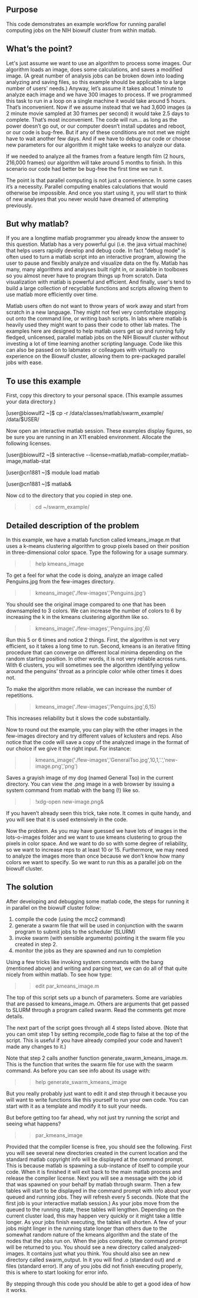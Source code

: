 Purpose
-------
This code demonstrates an example workflow for running parallel computing jobs on the NIH biowulf cluster from within matlab.  


What’s the point?
-----------------
Let's just assume we want to use an algorithm to process some images.  Our algorithm loads an image, does some calculations, and saves a modified image.  (A great number of analysis jobs can be broken down into loading analyzing and saving files, so this example should be applicable to a large number of users' needs.)  Anyway, let’s assume it takes about 1 minute to analyze each image and we have 300 images to process.  If we programmed this task to run in a loop on a single machine it would take around 5 hours.  That’s inconvenient.  Now if we assume instead that we had 3,600 images (a 2 minute movie sampled at 30 frames per second) it would take 2.5 days to complete.  That’s most inconvenient.  The code will run… as long as the power doesn’t go out, or our computer doesn’t install updates and reboot, or our code is bug-free.  But if any of these conditions are not met we might have to wait another few days.  And if we have to debug our code or choose new parameters for our algorithm it might take weeks to analyze our data.  

If we needed to analyze all the frames from a feature length film (2 hours, 216,000 frames) our algorithm will take around 5 months to finish.  In this scenario our code had better be bug-free the first time we run it.  

The point is that parallel computing is not just a convenience.  In some cases it’s a necessity.  Parallel computing enables calculations that would otherwise be impossible.  And once you start using it, you will start to think of new analyses that you never would have dreamed of attempting previously.  


But why matlab?
---------------
If you are a longtime matlab programmer you already know the answer to this question.  Matlab has a very powerful gui (i.e. the java virtual machine) that helps users rapidly develop and debug code.  In fact "debug mode" is often used to turn a matlab script into an interactive program, allowing the user to pause and flexibly analyze and visualize data on the fly.  Matlab has many, many algorithms and analyses built right in, or available in toolboxes so you almost never have to program things up from scratch.  Data visualization with matlab is powerful and efficient.  And finally, user's tend to build a large collection of recyclable functions and scripts allowing them to use matlab more efficiently over time.  

Matlab users often do not want to throw years of work away and start from scratch in a new language.  They might not feel very comfortable stepping out onto the command line, or writing bash scripts.  In labs where matlab is heavily used they might want to pass their code to other lab mates.  The examples here are designed to help matlab users get up and running fully fledged, unlicensed, parallel matlab jobs on the NIH Biowulf cluster without investing a lot of time learning another scripting language.  Code like this can also be passed on to labmates or colleagues with virtually no experience on the Biowulf cluster, allowing them to pre-packaged parallel jobs with ease.  


To use this example
-------------------
First, copy this directory to your personal space.  (This example assumes your data directory.)

[user@biowulf2 ~]$ cp -r /data/classes/matlab/swarm_example/ /data/$USER/

Now open an interactive matlab session.  These examples display figures, so be sure you are running in an X11 enabled environment.  Allocate the following licenses.

[user@biowulf2 ~]$ sinteractive --license=matlab,matlab-compiler,matlab-image,matlab-stat

[user@cn1881 ~]$ module load matlab

[user@cn1881 ~]$ matlab&

Now cd to the directory that you copied in step one.

>> cd ~/swarm_example/ 


Detailed description of the problem
-----------------------------------
In this example, we have a matlab function called kmeans_image.m that uses a k-means clustering algorithm to group pixels based on their position in three-dimensional color space.  Type the following for a usage summary.  

>> help kmeans_image

To get a feel for what the code is doing, analyze an image called Penguins.jpg from the few-images directory.

>> kmeans_image('./few-images','Penguins.jpg')

You should see the original image compared to one that has been downsampled to 3 colors.  We can increase the number of colors to 6 by increasing the k in the kmeans clustering algorithm like so.

>> kmeans_image('./few-images','Penguins.jpg',6)

Run this 5 or 6 times and notice 2 things.  First, the algorithm is not very efficient, so it takes a long time to run.  Second, kmeans is an iterative fitting procedure that can converge on different local minima depending on the random starting position.  In other words, it is not very reliable across runs.  With 6 clusters, you will sometimes see the algorithm identifying yellow around the penguins’ throat as a principle color while other times it does not.  

To make the algorithm more reliable, we can increase the number of repetitions.

>>  kmeans_image('./few-images','Penguins.jpg',6,15) 

This increases reliability but it slows the code substantially.  

Now to round out the example, you can play with the other images in the few-images directory and try different values of kclusters and reps.  Also notice that the code will save a copy of the analyzed image in the format of our choice if we give it the right input.  For instance:

>> kmeans_image('./few-images','GeneralTso.jpg',10,1,'.','new-image.png','png')

Saves a grayish image of my dog (named General Tso) in the current directory.  You can view the .png image in a web browser by issuing a system command from matlab with the bang (!) like so.

>> !xdg-open new-image.png&

If you haven’t already seen this trick, take note.  It comes in quite handy, 
and you will see that it is used extensively in the code.

Now the problem.  As you may have guessed we have lots of images in the lots-o-images folder and we want to use kmeans clustering to group the pixels in color space.  And we want to do so with some degree of reliability, so we want to increase reps to at least 10 or 15.  Furthermore, we may need to analyze the images more than once because we don’t know how many colors we want to specify.  So we want to run this as a parallel job on the biowulf cluster.  


The solution
------------
After developing and debugging some matlab code, the steps for running it in parallel on the biowulf cluster follow:
1) compile the code (using the mcc2 command)
2) generate a swarm file that will be used in conjunction with the swarm program to submit jobs to the scheduler (SLURM)
3) invoke swarm (with sensible arguments) pointing it the swarm file you created in step 2.
4) monitor the jobs as they are spawned and run to completion

Using a few tricks like invoking system commands with the bang (mentioned above) and writing and parsing text, we can do all of that quite nicely from within matlab.  To see how type:

>> edit par_kmeans_image.m

The top of this script sets up a bunch of parameters.  Some are variables that are passed to kmeans_image.m.  Others are arguments that get passed to SLURM through a program called swarm.  Read the comments get more details.

The next part of the script goes through all 4 steps listed above.  (Note that you can omit step 1 by setting recompile_code flag to false at the top of the script.  This is useful if you have already compiled your code and haven’t made any changes to it.)

Note that step 2 calls another function generate_swarm_kmeans_image.m.  This is the function that writes the swarm file for use with the swarm command.  As before you can see info about its usage with:

>> help generate_swarm_kmeans_image

But you really probably just want to edit it and step through it because you will want to write functions like this yourself to run your own code.  You can start with it as a template and modify it to suit your needs.

But before getting too far ahead, why not just try running the script and seeing what happens?

>> par_kmeans_image

Provided that the compiler license is free, you should see the following.  First you will see several new directories created in the current location and the standard matlab copyright info will be displayed at the command prompt.  This is because matlab is spawning a sub-instance of itself to compile your code.  When it is finished it will exit back to the main matlab process and release the compiler license.  Next you will see a message with the job id that was spawned on your behalf by matlab through swarm.  Then a few tables will start to be displayed in the command prompt with info about your queued and running jobs.  They will refresh every 5 seconds.  (Note that the first job is your interactive matlab session.)  As your jobs move from the queued to the running state, these tables will lengthen.  Depending on the current cluster load, this may happen very quickly or it might take a little longer.  As your jobs finish executing, the tables will shorten.  A few of your jobs might linger in the running state longer than others due to the somewhat random nature of the kmeans algorithm and the state of the nodes that the jobs run on.  When the jobs complete, the command prompt will be returned to you.  You should see a new directory called analyzed-images.  It contains just what you think.  You should also see an new directory called swarm_output.  In it you will find .o (standard out) and .e files (standard error).  If any of you jobs did not finish executing properly, this is where to start looking for error info.  

By stepping through this code you should be able to get a good idea of how it works.  

